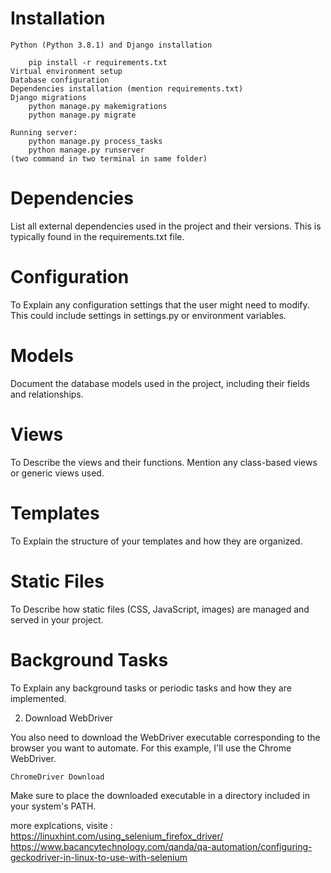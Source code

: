 # Installation

    Python (Python 3.8.1) and Django installation

        pip install -r requirements.txt
    Virtual environment setup
    Database configuration
    Dependencies installation (mention requirements.txt)
    Django migrations
        python manage.py makemigrations
        python manage.py migrate
    
    Running server:
        python manage.py process_tasks
        python manage.py runserver
    (two command in two terminal in same folder)


# Dependencies

List all external dependencies used in the project and their versions. This is typically found in the requirements.txt file.

# Configuration

To Explain any configuration settings that the user might need to modify. This could include settings in settings.py or environment variables.

# Models

Document the database models used in the project, including their fields and relationships.

# Views

To Describe the views and their functions. Mention any class-based views or generic views used.

# Templates

To Explain the structure of your templates and how they are organized.

# Static Files

To Describe how static files (CSS, JavaScript, images) are managed and served in your project.

# Background Tasks

To Explain any background tasks or periodic tasks and how they are implemented.

2. Download WebDriver

You also need to download the WebDriver executable corresponding to the browser you want to automate. For this example, I'll use the Chrome WebDriver.

    ChromeDriver Download

Make sure to place the downloaded executable in a directory included in your system's PATH.

more explcations, visite :
https://linuxhint.com/using_selenium_firefox_driver/
https://www.bacancytechnology.com/qanda/qa-automation/configuring-geckodriver-in-linux-to-use-with-selenium